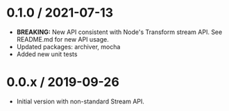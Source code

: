 0.1.0 / 2021-07-13
==================
- **BREAKING:** New API consistent with Node's Transform stream API. See README.md for new API usage.
- Updated packages: archiver, mocha
- Added new unit tests

0.0.x / 2019-09-26
==================
- Initial version with non-standard Stream API.
